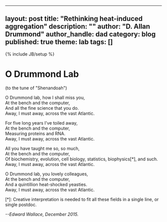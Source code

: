 
---
layout: post
title: "Rethinking heat-induced aggregation"
description: ""
author: "D. Allan Drummond"
author_handle: dad
category: blog
published: true
theme: lab
tags: []
---
{% include JB/setup %}

O Drummond Lab
==============
(to the tune of "Shenandoah")

O Drummond lab, how I shall miss you,  
At the bench and the computer,  
And all the fine science that you do.  
Away, I must away, across the vast Atlantic.  

For five long years I've toiled away,  
At the bench and the computer,  
Measuring proteins and RNA.  
Away, I must away, across the vast Atlantic.  

All you have taught me so, so much,  
At the bench and the computer,  
Of biochemistry, evolution, cell biology, statistics, biophysics[*], and such.  
Away, I must away, across the vast Atlantic.  

O Drummond lab, you lovely colleagues,  
At the bench and the computer,  
And a quintillion heat-shocked yeasties.  
Away, I must away, across the vast Atlantic.  

[*]: Creative interpretation is needed to fit all these fields in a single line, or single postdoc.  

_--Edward Wallace, December 2015._